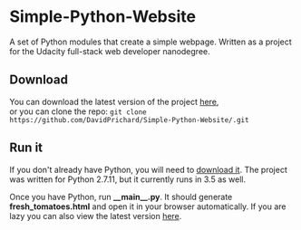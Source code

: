 # Simple-Python-Website
A set of Python modules that create a simple webpage. Written as a project for the Udacity full-stack web developer nanodegree.

## Download

You can download the latest version of the project [here](https://github.com/DavidPrichard/Simple-Python-Website/archive/master.zip),  
or you can clone the repo: `git clone https://github.com/DavidPrichard/Simple-Python-Website/.git`

## Run it

If you don't already have Python, you will need to [download it](https://www.python.org/downloads/). The project was written for Python 2.7.11, but it currently runs in 3.5 as well.

Once you have Python, run **\_\_main\_\_.py**. It should generate **fresh_tomatoes.html** and open it in your browser automatically. If you are lazy you can also view the latest version [here](http://davidprichard.github.io/Simple-Python-Website/fresh_tomatoes.html).
